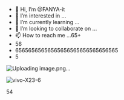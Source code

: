 - 👋 Hi, I’m @FANYA-it
- 👀 I’m interested in ...
- 🌱 I’m currently learning ...
- 💞️ I’m looking to collaborate on ...
- 📫 How to reach me ...65+
- 56
- 65656565656565656565656565656565
- 5


![Uploading image.png…]()





![vivo-X23-6](https://user-images.githubusercontent.com/107676666/174281541-aa59de58-39bd-4bc7-af83-165c68dfd506.png)








54

<!---
FANYA-it/FANYA-it is a ✨ special ✨ repository because its `README.md` (this file) appears on your GitHub profile.
You can click the Preview link to take a look at your changes.
--->
